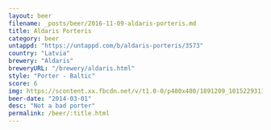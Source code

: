 ```yaml
---
layout: beer
filename: _posts/beer/2016-11-09-aldaris-porteris.md
title: Aldaris Porteris
category: beer
untappd: "https://untappd.com/b/aldaris-porteris/3573"
country: "Latvia"
brewery: "Aldaris"
breweryURL: "/brewery/aldaris.html"
style: "Porter - Baltic"
score: 6
img: https://scontent.xx.fbcdn.net/v/t1.0-0/p480x480/1891209_10152293116448745_1394991978_n.jpg?oh=3443587d7916ee54390e2bf622b5899c&oe=59EF24FD
beer-date: "2014-03-01"
desc: "Not a bad porter"
permalink: /beer/:title.html
---
```

